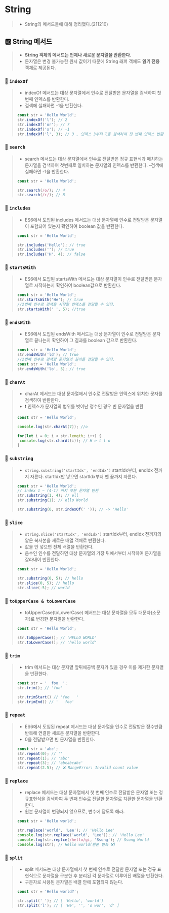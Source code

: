 # String
> - String의 메서드들에 대해 정리했다.(211210)

## 🆎 String 메서드
> - **String 객체의 메서드는 언제나 새로운 문자열을 반환한다.** 
> - 문자열은 변경 불가능한 원시 값이기 때문에 String 래퍼 객체도 **읽기 전용** 객체로 제공된다. 

### 📍 `indexOf`
> -  indexOf 메서드는 대상 문자열에서 인수로 전달받은 문자열을 검색하여 첫 번째 인덱스를 반환한다. 
> - 검색에 실패하면 -1을 반환한다.
>```js
>const str = 'Hello World';
>str.indexOf('l'); // 2
>str.indexOf('or'); // 7
>str.indexOf('x'); // -1
>str.indexOf('l', 3); // 3 , 인덱스 3부터 l을 검색하여 첫 번째 인덱스 반환
>```

### 📍 `search`
> - search 메서드는 대상 문자열에서 인수로 전달받은 정규 표현식과 매치하는 문자열을 검색하여 첫번째로 일치하는 문자열의 인덱스를 반환한다. 
> -검색에 실패하면 -1을 반환한다.
>```js
>const str = 'Hello World';
>
>str.search(/o/); // 4
>str.search(/r/); // 8
>```

### 📍 `includes`
> - ES6에서 도입된 includes 메서드는 대상 문자열에 인수로 전달받은 문자열이 포함되어 있는지 확인하여 boolean 값을 반환한다.
>```js
>const str = 'Hello World';
>
>str.includes('Hello'); // true
>str.includes(''); // true
>str.includes('H', 4); // false
>```

### 📍 `startsWith`
> - ES6에서 도입된 startsWith 메서드는 대상 문자열이 인수로 전달받은 문자열로 시작하는지 확인하여 boolean값으로 반환한다.
>```js
>const str = 'Hello World';
>str.startsWith('He'); // true
>//2번째 인수로 검색을 시작할 인덱스를 전달할 수 있다.
>str.startsWith(' ', 5); //true
>```

### 📍 `endsWith`
> - ES6에서 도입된 endsWith 메서드는 대상 문자열이 인수로 전달받은 문자열로 끝나는지 확인하여 그 결과를 boolean 값으로 반환한다.
>```js
>const str = 'Hello World';
>str.endsWith('ld'); // true
>//2번째 인수로 검색할 문자열의 길이를 전달할 수 있다.
>const str = 'Hello World';
>str.endsWith('lo', 5); // true
>```

### 📍 `charAt`
> - charAt 메서드는 대상 문자열에서 인수로 전달받은 인덱스에 위치한 문자를 검색하여 반환한다.
> - ❗ 인덱스가 문자열의 범위를 벗어난 정수인 경우 빈 문자열을 반환
>```js
>const str = 'Hello World';
>
>console.log(str.charAt(7)); //o
>
>for(let i = 0; i < str.length; i++) {
>  console.log(str.charAt(i)); // H e l l o
>}
>```

### 📍 `substring`
> - `string.substring('startIdx', 'endIdx')` startIdx부터, endIdx 전까지 자른다. startIdx만 넣으면 startIdx부터 맨 끝까지 자른다.
>```js
>const str = 'Hello World';
>// index 1 ~ (4-1) 까지 부분 문자열 반환
>str.substring(1, 4); // ell
>str.substring(1); // ello World
>
>str.substring(0, str.indexOf(' ')); // -> 'Hello'
>```

### 📍 `slice`
> - `string.slice('startIdx', 'endIdx')` 
startIdx부터, endIdx 전까지의 얕은 복사본을 새로운 배열 객체로 반환한다.
> - 값을 안 넣으면 전체 배열을 반환한다.
> - 음수인 인수를 전달하면 대상 문자열의 가장 뒤에서부터 시작하여 문자열을 잘라내어 반환한다.
>```js
>const str = 'Hello World';
>
>str.substring(0, 5); // hello
>str.slice(0, 5); // hello
>str.slice(-5); // world
>```

### 📍 `toUpperCase & toLowerCase`
> - toUpperCase(toLowerCase) 메서드는 대상 문자열을 모두 대문자(소문자)로 변경한 문자열을 반환한다.
>```js
>const str = 'Hello World';
>
>str.toUpperCase(); // 'HELLO WORLD'
>str.toLowerCase(); // 'hello world'
>```

### 📍 `trim`
> - trim 메서드는 대상 문자열 앞뒤에공백 문자가 있을 경우 이를 제거한 문자열을 반환한다.
>```js
>const str = '  foo  ';
>str.trim(); // 'foo'
>
>str.trimStart() // 'foo   '
>str.trimEnd() // '   foo'
>```

### 📍 `repeat`
> - ES6에서 도입된 repeat 메서드는 대상 문자열을 인수로 전달받은 정수만큼 반복해 연결한 새로운 문자열을 반환한다.
> - 0을 전달받으면 빈 문자열을 반환한다.
>```js
>const str = 'abc';
>str.repeat(0); // ''
>str.repeat(1); // 'abc'
>str.repeat(3); // 'abcabcabc'
>str.repeat(2.5); // ❌ RangeError: Invalid count value
>```

### 📍 `replace`
> - replace 메서드는 대상 문자열에서 첫 번째 인수로 전달받은 문자열 또는 정규표현식을 검색하여 두 번째 인수로 전달한 문자열로 치환한 문자열을 반환한다.
> - 원본 문자열이 변경되지 않으므로, 변수에 담도록 해라. 
>```js
>const str = 'Hello world';
>
>str.replace('world', 'Lee'); // 'Hello Lee'
>console.log(str.replace('world', 'Lee')); // 'Hello Lee'
>console.log(str.replce(/hello/gi, 'Ssong'); // Ssong World
>console.log(str); // Hello world(원본 변화 ❌)
>```

### 📍 `split`
> - split 메서드는 대상 문자열에서 첫 번째 인수로 전달한 문자열 또는 정규 표현식으로 문자열을 구분한 후 분리된 각 문자열로 이루어진 배열을 반환한다.
> - 구분자로 사용된 문자열은 배열 안에 포함되지 않는다.
>```js
>const str = 'Hello world?';
>
>str.split(' '); // [ 'Hello', 'world']
>str.split('l'); // [ 'He', '', 'o wor', 'd' ]
>```